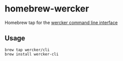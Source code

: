 # homebrew-wercker

Homebrew tap for the [wercker command line interface](http://wercker.com/cli)

## Usage

```
brew tap wercker/cli
brew install wercker-cli
```
